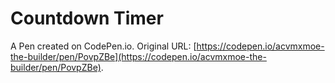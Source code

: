 # Countdown Timer

A Pen created on CodePen.io. Original URL: [https://codepen.io/acvmxmoe-the-builder/pen/PovpZBe](https://codepen.io/acvmxmoe-the-builder/pen/PovpZBe).

